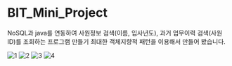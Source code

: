 # BIT_Mini_Project
NoSQL과 java를 연동하여 사원정보 검색(이름, 입사년도), 과거 업무이력 검색(사원ID)를 조회하는 프로그램 만들기
최대한 객체지향적 패턴을 이용해서 만들어 봤습니다. 

![1](https://user-images.githubusercontent.com/53161059/88379044-2a568080-cddd-11ea-9843-4ce643bbed25.JPG)
![2](https://user-images.githubusercontent.com/53161059/88379039-288cbd00-cddd-11ea-9a6c-f952f297f3b0.JPG)
![3](https://user-images.githubusercontent.com/53161059/88379042-29bdea00-cddd-11ea-9976-72936063ee81.JPG)
![4](https://user-images.githubusercontent.com/53161059/88379043-29bdea00-cddd-11ea-8686-b6f591b17fb2.JPG)

